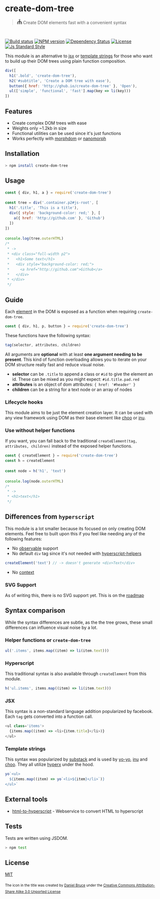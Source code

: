 

# create-dom-tree

> ![tree](./tree.png) Create DOM elements fast with a convenient syntax
<br>

[![Build status][travis-image]][travis-url]
[![NPM version][version-image]][version-url]
[![Dependency Status][david-image]][david-url]
[![License][license-image]][license-url]
[![Js Standard Style][standard-image]][standard-url]

This module is an alternative to [jsx](https://facebook.github.io/react/docs/jsx-in-depth.html) or [template strings](https://github.com/shama/bel) for those who want to build up their DOM trees using plain function composition.

```js
div([
  h1('.bold', 'create-dom-tree'),
  h2('#subtitle', 'Create a DOM tree with ease'),
  button({ href: 'http://ghub.io/create-dom-tree' }, 'Open'),
  ul(['simple', 'functional', 'fast'].map(key => li(key)))
])
```

## Features

* Create complex DOM trees with ease
* Weights only ~1.2kb in size
* Functional utilities can be used since it's just functions
* Works perfectly with [morphdom](https://github.com/patrick-steele-idem/morphdom) or [nanomorph](https://github.com/yoshuawuyts/nanomorph)

## Installation

```bash
> npm install create-dom-tree
```

## Usage

```js
const { div, h1, a } = require('create-dom-tree')

const tree = div('.container.p2#js-root', [
  h1('.title', 'This is a title'),
  div({ style: 'background-color: red;' }, [
    a({ href: 'http://github.com' }, 'Github')
  ])
])

console.log(tree.outerHTML)
/*
 * ->
 * <div class="full-width p2">
 *   <h1>Some text</h1>
 *   <div style="background-color: red;">
 *     <a href="http://github.com">Github</a>
 *   </div>
 * </div>
 */
```

## Guide

Each [element](https://github.com/ohanhi/hyperscript-helpers/blob/master/src/index.js#L26-L38) in the DOM is exposed as a function when requiring `create-dom-tree`.

```js
const { div, h1, p, button } = require('create-dom-tree')
```

These functions have the following syntax:

```js
tag(selector, attributes, children)
```

All arguments are **optional** with at least **one argument needing to be present**. This kind of function overloading allows you to iterate on your DOM structure really fast and reduce visual noise.

* **selector** can be `.title` to append a class or `#id` to give the element an id. These can be mixed as you might expect: `#id.title.pad.red`
* **attributes** is an object of dom attributes: `{ href: '#header' }`
* **children** can be a string for a text node or an array of nodes

### Lifecycle hooks

This module aims to be just the element creation layer. It can be used with any view framework using DOM as their base element like [choo](https://github.com/ahdinosaur/inu) or [inu](https://github.com/ahdinosaur/inu).

### Use without helper functions

If you want, you can fall back to the traditional `createElement(tag, attributes, children)` instead of the exposed helper functions.

```js
const { createElement } = require('create-dom-tree')
const h = createElement

const node = h('h1', 'text')

console.log(node.outerHTML)
/* 
 * ->
 * <h1>text</h1>
 */
```

## Differences from `hyperscript`

This module is a lot smaller because its focused on only creating DOM elements. Feel free to built upon this if you feel like needing any of the following features:

* No [observable](https://github.com/dominictarr/observable) support
* No default `div` tag since it's not needed with [hyperscript-helpers](https://github.com/ohanhi/hyperscript-helpers)

```js
createElement('text') // -> doesn't generate <div>Text</div>
```

* No [context](https://github.com/dominictarr/hyperscript/blob/master/test/index.js#L120-L126)

### SVG Support

As of writing this, there is no SVG support yet. This is on the [roadmap](https://github.com/queckezz/create-dom-tree/issues/1)

## Syntax comparison

While the syntax differences are subtle, as the the tree grows, these small differences can influence visual noise by a lot.

### Helper functions or `create-dom-tree`

```js
ul('.items', items.map((item) => li(item.text)))
```

### Hyperscript

This traditional syntax is also available through `createElement` from this module.

```js
h('ul.items', items.map((item) => li(item.text)))
```

### JSX

This syntax is a non-standard language addition popularized by facebook. Each `tag` gets converted into a function call.

```js
<ul class='items'>
  {items.map((item) => <li>{item.title}</li>)}
</ul>
```

### Template strings

This syntax was popularized by [substack](https://github.com/substack) and is used by [yo-yo](https://github.com/maxogden/yo-yo), [inu](https://github.com/ahdinosaur/inu) and [choo](https://github.com/yoshuawuyts/choo). They all utilize [hyperx](https://github.com/substack/hyperx) under the hood.

```js
yo`<ul>
  ${items.map((item) => yo`<li>${item}</li>`)}
</ul>`
```

## External tools

* [html-to-hyperscript](html-to-hyperscript.paqmind.com) - Webservice to convert HTML to hyperscript

## Tests

Tests are written using JSDOM.

```bash
> npm test
```

## License

[MIT][license-url]

<sub>The icon in the title was created by [Daniel Bruce](http://danielbruce.se) under the [Creative Commons Attribution-Share Alike 3.0 Unported License](http://creativecommons.org/licenses/by-sa/3.0/)</sub>

[travis-image]: https://img.shields.io/travis/queckezz/create-dom-tree.svg?style=flat-square
[travis-url]: https://travis-ci.org/queckezz/create-dom-tree

[version-image]: https://img.shields.io/npm/v/create-dom-tree.svg?style=flat-square
[version-url]: https://npmjs.org/package/create-dom-tree

[david-image]: http://img.shields.io/david/queckezz/create-dom-tree.svg?style=flat-square
[david-url]: https://david-dm.org/queckezz/create-dom-tree

[standard-image]: https://img.shields.io/badge/code-standard-brightgreen.svg?style=flat-square
[standard-url]: https://github.com/feross/standard

[license-image]: http://img.shields.io/npm/l/create-dom-tree.svg?style=flat-square
[license-url]: ./license